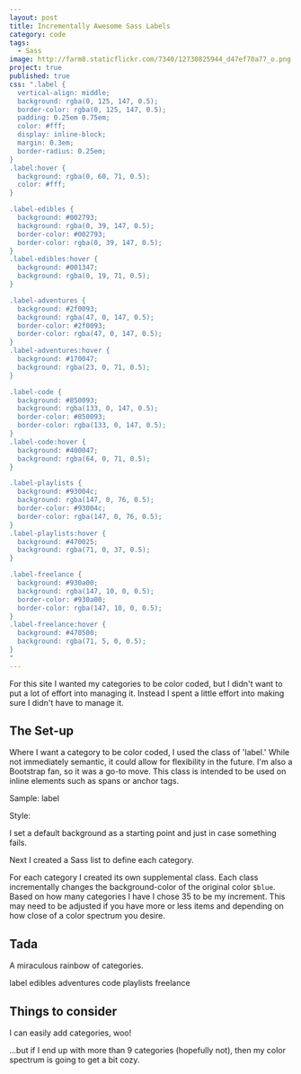 ```yaml
---
layout: post
title: Incrementally Awesome Sass Labels
category: code
tags: 
  - Sass
image: http://farm8.staticflickr.com/7340/12730825944_d47ef70a77_o.png
project: true
published: true
css: ".label {
  vertical-align: middle;
  background: rgba(0, 125, 147, 0.5);
  border-color: rgba(0, 125, 147, 0.5);
  padding: 0.25em 0.75em;
  color: #fff;
  display: inline-block;
  margin: 0.3em;
  border-radius: 0.25em;
}
.label:hover {
  background: rgba(0, 60, 71, 0.5);
  color: #fff;
}

.label-edibles {
  background: #002793;
  background: rgba(0, 39, 147, 0.5);
  border-color: #002793;
  border-color: rgba(0, 39, 147, 0.5);
}
.label-edibles:hover {
  background: #001347;
  background: rgba(0, 19, 71, 0.5);
}

.label-adventures {
  background: #2f0093;
  background: rgba(47, 0, 147, 0.5);
  border-color: #2f0093;
  border-color: rgba(47, 0, 147, 0.5);
}
.label-adventures:hover {
  background: #170047;
  background: rgba(23, 0, 71, 0.5);
}

.label-code {
  background: #850093;
  background: rgba(133, 0, 147, 0.5);
  border-color: #850093;
  border-color: rgba(133, 0, 147, 0.5);
}
.label-code:hover {
  background: #400047;
  background: rgba(64, 0, 71, 0.5);
}

.label-playlists {
  background: #93004c;
  background: rgba(147, 0, 76, 0.5);
  border-color: #93004c;
  border-color: rgba(147, 0, 76, 0.5);
}
.label-playlists:hover {
  background: #470025;
  background: rgba(71, 0, 37, 0.5);
}

.label-freelance {
  background: #930a00;
  background: rgba(147, 10, 0, 0.5);
  border-color: #930a00;
  border-color: rgba(147, 10, 0, 0.5);
}
.label-freelance:hover {
  background: #470500;
  background: rgba(71, 5, 0, 0.5);
}
"
---
```


For this site I wanted my categories to be color coded, but I didn't want to put a lot of effort into managing it. Instead I spent a little effort into making sure I didn't have to manage it.

## The Set-up

Where I want a category to be color coded, I used the class of 'label.' While not immediately semantic, it could allow for flexibility in the future. I'm also a Bootstrap fan, so it was a go-to move. This class is intended to be used on inline elements such as spans or anchor tags.

Sample: <span class="label">label</span>

Style:

<script src="https://gist.github.com/katydecorah/6748647.js">&nbsp;</script>

I set a default background as a starting point and just in case something fails.

Next I created a Sass list to define each category.

<script src="https://gist.github.com/katydecorah/6748660.js">&nbsp;</script>

For each category I created its own supplemental class. Each class incrementally changes the background-color of the original color `$blue`. Based on how many categories I have I chose 35 to be my increment. This may need to be adjusted if you have more or less items and depending on how close of a color spectrum you desire.

<script src="https://gist.github.com/katydecorah/6748663.js">&nbsp;</script>

## Tada

A miraculous rainbow of categories.

<span class="label">label</span> 
<span class="label label-edibles">edibles</span> 
<span class="label label-adventures">adventures</span> 
<span class="label label-code">code</span> 
<span class="label label-playlists">playlists</span> 
<span class="label label-freelance">freelance</span> 

## Things to consider

I can easily add categories, woo! 

...but if I end up with more than 9 categories (hopefully not), then my color spectrum is going to get a bit cozy.